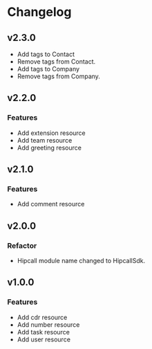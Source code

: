 # Changelog

## v2.3.0

- Add tags to Contact 
- Remove tags from Contact.
- Add tags to Company 
- Remove tags from Company.

## v2.2.0

### Features

- Add extension resource
- Add team resource
- Add greeting resource

## v2.1.0

### Features

- Add comment resource

## v2.0.0

### Refactor

- Hipcall module name changed to HipcallSdk.

## v1.0.0

### Features

- Add cdr resource
- Add number resource
- Add task resource
- Add user resource
